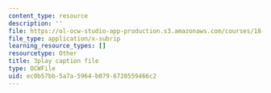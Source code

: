 ```yaml
---
content_type: resource
description: ''
file: https://ol-ocw-studio-app-production.s3.amazonaws.com/courses/18-01sc-single-variable-calculus-fall-2010/ec0b57bb5a7a5964b0796728559466c2_TpWQlKHPyJ4.vtt
file_type: application/x-subrip
learning_resource_types: []
resourcetype: Other
title: 3play caption file
type: OCWFile
uid: ec0b57bb-5a7a-5964-b079-6728559466c2
---
```

